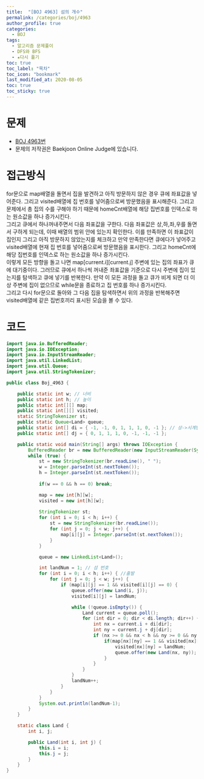 ```yaml
---
title:  "[BOJ 4963] 섬의 개수"
permalink: /categories/boj/4963
author_profile: true
categories:
  - BOJ 
tags:
  - 알고리즘 문제풀이
  - DFS와 BFS
  - ★다시 풀기
toc: true
toc_label: "목차"
toc_icon: "bookmark"
last_modified_at: 2020-08-05
toc: true
toc_sticky: true
---
```

# 문제
* [BOJ 4963번](https://www.acmicpc.net/problem/4963)
* 문제의 저작권은 Baekjoon Online Judge에 있습니다.  

# 접근방식 
for문으로 map배열을 돌면서 집을 발견하고 아직 방문하지 않은 경우 큐에 좌표값을 넣어준다. 그리고 visited배열에 집 번호를 넣어줌으로써 방문했음을 표시해준다. 그리고 문제에서 총 집의 수를 구해야 하기 때문에 homeCnt배열에 해당 집번호를 인덱스로 하는 원소값을 하나 증가시킨다.  
그리고 큐에서 하나꺼내주면서 다음 좌표값을 구한다. 다음 좌표값은 상,하,좌,우를 돌면서 구하게 되는데, 이때 배열의 범위 안에 있는지 확인한다. 이를 만족하면 이 좌표값이 집인지 그리고 아직 방문하지 않았는지를 체크하고 만약 만족한다면 큐에다가 넣어주고 visited배열에 현재 집 번호를 넣어줌으로써 방문했음을 표시한다. 그리고 homeCnt에 해당 집번호를 인덱스로 하는 원소값을 하나 증가시킨다.  
이렇게 모든 방향을 돌고 나면 map[current.i][current.j] 주변에 있는 집의 좌표가 큐에 대기중이다. 그러므로 큐에서 하나씩 꺼내준 좌표값을 기준으로 다시 주변에 집이 있는지를 탐색하고 큐에 넣기를 반복한다. 만약 이 모든 과정을 돌고 큐가 비게 되면 더 이상 주변에 집이 없으므로 while문을 종료하고 집 번호를 하나 증가시킨다.  
그리고 다시 for문으로 돌아와 그 다음 집을 탐색하면서 위의 과정을 반복해주면 visited배열에 같은 집번호끼리 표시된 모습을 볼 수 있다.  

# 코드
```java
import java.io.BufferedReader;
import java.io.IOException;
import java.io.InputStreamReader;
import java.util.LinkedList;
import java.util.Queue;
import java.util.StringTokenizer;

public class Boj_4963 {

	public static int w; // 너비
	public static int h; // 높이
	public static int[][] map;
	public static int[][] visited;
	static StringTokenizer st;
	public static Queue<Land> queue;
	public static int[] di = { -1, -1, 0, 1, 1, 1, 0, -1 }; // 상->시계방향
	public static int[] dj = { 0, 1, 1, 1, 0, -1, -1, -1 };

	public static void main(String[] args) throws IOException {
		BufferedReader br = new BufferedReader(new InputStreamReader(System.in));
		while (true) {
			st = new StringTokenizer(br.readLine(), " ");
			w = Integer.parseInt(st.nextToken());
			h = Integer.parseInt(st.nextToken());
			
			if(w == 0 && h == 0) break;

			map = new int[h][w];
			visited = new int[h][w];
			
			StringTokenizer st;
			for (int i = 0; i < h; i++) {
				st = new StringTokenizer(br.readLine());
				for (int j = 0; j < w; j++) {
					map[i][j] = Integer.parseInt(st.nextToken());
				}
			}

			queue = new LinkedList<Land>();

			int landNum = 1; // 섬 번호
			for (int i = 0; i < h; i++) { //출발
				for (int j = 0; j < w; j++) {
					if (map[i][j] == 1 && visited[i][j] == 0) {
						queue.offer(new Land(i, j));
						visited[i][j] = landNum;

						while (!queue.isEmpty()) {
							Land current = queue.poll();
							for (int dir = 0; dir < di.length; dir++) {
								int nx = current.i + di[dir];
								int ny = current.j + dj[dir];
								if (nx >= 0 && nx < h && ny >= 0 && ny < w) { //범위 안이고
									if(map[nx][ny] == 1 && visited[nx][ny] == 0) { //섬이고 아직 방문안했다면
										visited[nx][ny] = landNum;
										queue.offer(new Land(nx, ny));
									}
								}
							}
						}
						landNum++;
					}
				}
			}
			System.out.println(landNum-1);
		}
	}

	static class Land {
		int i, j;

		public Land(int i, int j) {
			this.i = i;
			this.j = j;
		}
	}
}
```